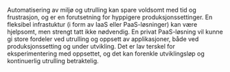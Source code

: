 Automatisering av miljø og utrulling kan spare voldsomt med tid og frustrasjon, og er en forutsetning for hyppigere produksjonssettinger. En fleksibel infrastuktur (i form av IaaS eller PaaS-løsninger) kan være hjelpsomt, men strengt tatt ikke nødvendig. En privat PaaS-løsning vil kunne gi store fordeler ved utrulling og oppsett av applikasjoner, både ved produksjonssetting og under utvikling. Det er lav terskel for eksperimentering med oppsettet, og det kan forenkle utviklingsløp og kontinuerlig utrulling betraktelig.